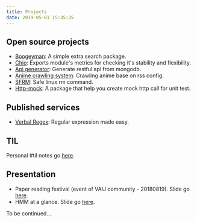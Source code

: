 ```yaml
---
title: Projects
date: 2019-05-01 15:35:35
---
```


## Open source projects

- [Boogeyman](https://github.com/khanhtc1202/boogeyman): A simple extra search package.
- [Chio](https://github.com/khanhtc1202/chio): Exports module's metrics for checking it's stability and flexibility.
- [Api generator](https://github.com/khanhtc1202/api-generator): Generate restful api from mongodb.
- [Anime crawling system](https://github.com/khanhtc1202/animu-crawling-system): Crawling anime base on rss config.
- [SFRM](https://github.com/khanhtc1202/sfrm): Safe linux rm command.
- [Http-mock](https://github.com/khanhtc1202/http-mock): A package that help you create mock http call for unit test.

## Published services

- [Verbal Regex](https://verbalregex.com): Regular expression made easy.

## TIL

Personal #til notes go [here](https://github.com/khanhtc1202/til/issues).

## Presentation

- Paper reading festival (event of VAIJ community - 20180819). Slide go [here](https://slides.com/khanhtc/deck).
- HMM at a glance. Slide go [here](https://slides.com/khanhtc/deck-1).

To be continued...
